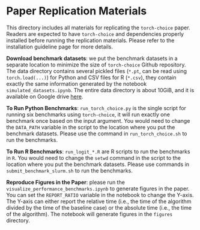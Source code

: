 # Paper Replication Materials
This directory includes all materials for replicating the `torch-choice` paper.
Readers are expected to have `torch-choice` and dependencies properly installed before running the replication materials.
Please refer to the installation guideline page for more details.

**Download benchmark datasets**: we put the benchmark datasets in a separate location to minimize the size of `torch-choice` Github repository. The data directory contains several pickled files (`*.pt`, can be read using `torch.load(...)`) for Python and CSV files for R (`*.csv`), they contain exactly the same information generated by the notebook `simulated_datasets.ipynb`. The entire data directory is about 10GiB, and it is available on Google drive [here](https://drive.google.com/drive/folders/1gUnS9MGXMsm1pkDY9Seulh5ec5QV6hgu?usp=sharing).

**To Run Python Benchmarks**: `run_torch_choice.py` is the single script for running six benchmarks using `torch-choice`, it will run exactly one benchmark once based on the input argument.
You would need to change the `DATA_PATH` variable in the script to the location where you put the benchmark datasets.
Please use the command in `run_torch_choice.sh` to run the benchmarks.

**To Run R Benchmarks**: `run_logit_*.R` are R scripts to run the benchmarks in `R`.
You would need to change the `setwd` command in the script to the location where you put the benchmark datasets.
Please use commands in `submit_benchmark_slurm.sh` to run the benchmarks.

**Reproduce Figures in the Paper**: please run the `visualize_performance_benchmarks.ipynb` to generate figures in the paper. You can set the `REPORT_RATIO` variable in the notebook to change the Y-axis. The Y-axis can either report the relative time (i.e., the time of the algorithm divided by the time of the baseline case) or the absolute time (i.e., the time of the algorithm). The notebook will generate figures in the `figures` directory.